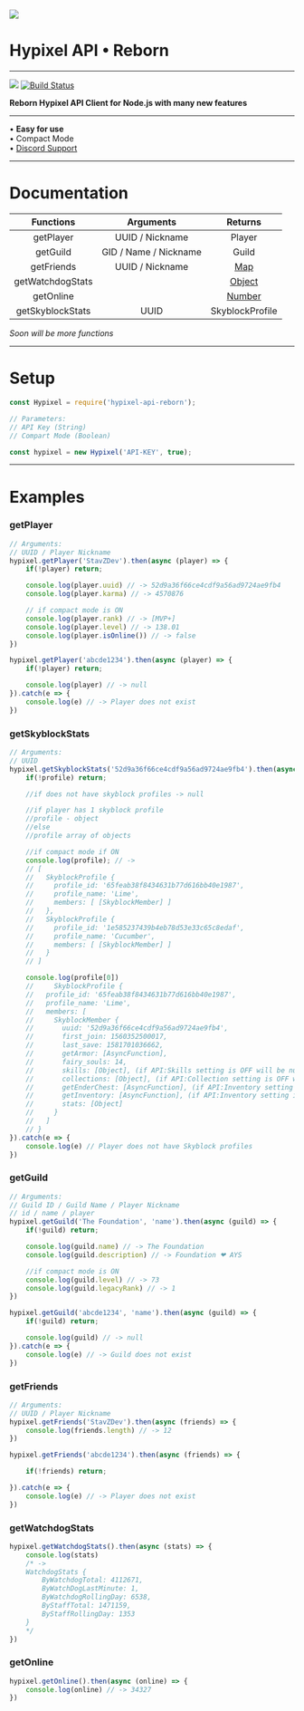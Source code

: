 # ![](https://i.imgur.com/cDFoQZU.png?1)
# Hypixel API • Reborn
---

[![](https://nodei.co/npm/hypixel-api-reborn.png?mini=true)](https://www.npmjs.com/package/hypixel-api-reborn) 
[![Build Status](https://travis-ci.org/StavZ/hypixel-api-reborn.svg?branch=master)](https://travis-ci.org/StavZ/hypixel-api-reborn)

**Reborn Hypixel API Client for Node.js with many new features**

---

• **Easy for use** <br>• Compact Mode<br>• [Discord Support](https://discord.gg/NSEBNMM)

---

# Documentation

| Functions | Arguments | Returns |
| :---: | :---: | :---: |
| getPlayer | UUID / Nickname | Player |
| getGuild | GID / Name / Nickname | Guild |
| getFriends | UUID / Nickname | [Map](https://developer.mozilla.org/en-US/docs/Web/JavaScript/Reference/Global_Objects/Map) |
| getWatchdogStats | | [Object](https://developer.mozilla.org/en-US/docs/Web/JavaScript/Reference/Global_Objects/Object) | 
| getOnline | | [Number](https://developer.mozilla.org/en-US/docs/Web/JavaScript/Reference/Global_Objects/Number) |
| getSkyblockStats | UUID | SkyblockProfile |

*Soon will be more functions*

---

# Setup

``` js
const Hypixel = require('hypixel-api-reborn');

// Parameters:
// API Key (String)
// Compart Mode (Boolean)

const hypixel = new Hypixel('API-KEY', true);
```

---

# Examples

### getPlayer

``` js
// Arguments:
// UUID / Player Nickname
hypixel.getPlayer('StavZDev').then(async (player) => {
    if(!player) return;

    console.log(player.uuid) // -> 52d9a36f66ce4cdf9a56ad9724ae9fb4
    console.log(player.karma) // -> 4570876

    // if compact mode is ON
    console.log(player.rank) // -> [MVP+]
    console.log(player.level) // -> 138.01 
    console.log(player.isOnline()) // -> false
})

hypixel.getPlayer('abcde1234').then(async (player) => {
    if(!player) return;

    console.log(player) // -> null
}).catch(e => {
    console.log(e) // -> Player does not exist
})
```

### getSkyblockStats

``` js
// Arguments:
// UUID
hypixel.getSkyblockStats('52d9a36f66ce4cdf9a56ad9724ae9fb4').then(async (profile) => {
    if(!profile) return;

    //if does not have skyblock profiles -> null

    //if player has 1 skyblock profile
    //profile - object
    //else 
    //profile array of objects

    //if compact mode if ON
    console.log(profile); // -> 
    // [
    //   SkyblockProfile {
    //     profile_id: '65feab38f8434631b77d616bb40e1987',
    //     profile_name: 'Lime',
    //     members: [ [SkyblockMember] ]
    //   },
    //   SkyblockProfile {
    //     profile_id: '1e585237439b4eb78d53e33c65c8edaf',
    //     profile_name: 'Cucumber',
    //     members: [ [SkyblockMember] ]
    //   }
    // ]

    console.log(profile[0])
    //     SkyblockProfile {
    //   profile_id: '65feab38f8434631b77d616bb40e1987',
    //   profile_name: 'Lime',
    //   members: [
    //     SkyblockMember {
    //       uuid: '52d9a36f66ce4cdf9a56ad9724ae9fb4',
    //       first_join: 1560352500017,
    //       last_save: 1581701036662,
    //       getArmor: [AsyncFunction],
    //       fairy_souls: 14,
    //       skills: [Object], (if API:Skills setting is OFF will be null)
    //       collections: [Object], (if API:Collection setting is OFF will be null)
    //       getEnderChest: [AsyncFunction], (if API:Inventory setting is OFF will be null)
    //       getInventory: [AsyncFunction], (if API:Inventory setting is OFF will be null)
    //       stats: [Object] 
    //     }
    //   ]
    // }
}).catch(e => {
    console.log(e) // Player does not have Skyblock profiles
})
```

### getGuild

``` js
// Arguments:
// Guild ID / Guild Name / Player Nickname
// id / name / player
hypixel.getGuild('The Foundation', 'name').then(async (guild) => {
    if(!guild) return;

    console.log(guild.name) // -> The Foundation
    console.log(guild.description) // -> Foundation ❤ AYS

    //if compact mode is ON
    console.log(guild.level) // -> 73
    console.log(guild.legacyRank) // -> 1
})

hypixel.getGuild('abcde1234', 'name').then(async (guild) => {
    if(!guild) return;

    console.log(guild) // -> null
}).catch(e => {
    console.log(e) // -> Guild does not exist
})
```

### getFriends

``` js
// Arguments:
// UUID / Player Nickname
hypixel.getFriends('StavZDev').then(async (friends) => {
    console.log(friends.length) // -> 12
})

hypixel.getFriends('abcde1234').then(async (friends) => {

    if(!friends) return;

}).catch(e => {
    console.log(e) // -> Player does not exist
})
```

### getWatchdogStats

``` js
hypixel.getWatchdogStats().then(async (stats) => {
    console.log(stats)
    /* -> 
    WatchdogStats {
        ByWatchdogTotal: 4112671,
        ByWatchDogLastMinute: 1,
        ByWatchdogRollingDay: 6538,
        ByStaffTotal: 1471159,
        ByStaffRollingDay: 1353
    }
    */
})
```

### getOnline

``` js
hypixel.getOnline().then(async (online) => {
    console.log(online) // -> 34327
})
```


